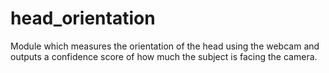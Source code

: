 # head_orientation
Module which measures the orientation of the head using the webcam and outputs a confidence score of how much the subject is facing the camera.
